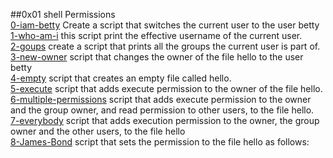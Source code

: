 ##0x01 shell Permissions  
[0-iam-betty](./0-iam_betty) Create a script that switches the current user to the user betty  
[1-who-am-i](./1-who_am_i) this script print the effective username of the current user.  
[2-goups](./2-groups]) create a script that prints all the groups the current user is part of.  
[3-new-owner](./3-new_owner) script that changes the owner of the file hello to the user betty  
[4-empty](./4-empty)  script that creates an empty file called hello.  
[5-execute](./5-exercice) script that adds execute permission to the owner of the file hello.  
[6-multiple-permissions](./6-multiple_permissions) script that adds execute permission to the owner and the group owner, and read permission to other users, to the file hello.  
[7-everybody](./7-everybody) script that adds execution permission to the owner, the group owner and the other users, to the file hello  
[8-James-Bond](./8-james-bong) script that sets the permission to the file hello as follows:  

